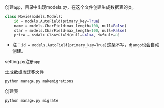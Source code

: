 创建`app`，目录中出现models.py，在这个文件创建生成数据表的类。

```python
class Movie(models.Model):
    id = models.AutoField(primary_key=True)
    name = models.CharField(max_length=100, null=False)
    star = models.CharField(max_length=100, null=False)
    price = models.FloatField(null=False, default=0)
```
* 注：`id = models.AutoField(primary_key=True)`这条不写，`django`也会自动创建。

setting.py注册`app`

生成数据库迁移文件

```
python manage.py makemigrations
```

创建表

```
python manage.py migrate
```
